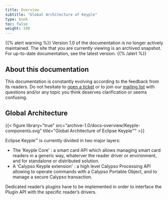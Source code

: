 ```yaml
---
title: Overview
subtitle: "Global Architecture of Keyple"
type: book
toc: false
weight: 100
---
```

{{% alert warning %}}
Version 1.0 of the documentation is no longer actively maintained. The site that you are currently viewing is an archived snapshot. For up-to-date documentation, see the latest version.
{{% /alert %}}

## About this documentation

This documentation is constantly evolving according to the feedback from its readers. Do not hesitate to [open a ticket](https://github.com/eclipse/keyple-website/issues) or to join our [mailing list](https://accounts.eclipse.org/mailing-list/keyple-dev) with questions and/or any topic you think deserves clarification or seems confusing.

## Global Architecture

{{< figure library="true" src="archive-1.0/docs-overview/Keyple-components.svg" title="Global Architecture of Eclipse Keyple™" >}}

Eclipse Keyple™ is currently divided in two major layers:
- The ‘Keyple Core' : a smart card API which allows managing smart card readers in a generic way, whaterver the reader driver or environment, and for standalone or distributed solution.
- A ‘Calypso Keyple extension' : a high level Calypso Processing API allowing to operate commands with a Calypso Portable Object, and to manage a secure Calypso transaction.

Dedicated reader’s plugins have to be implemented in order to interface the Plugin API with the specific reader’s drivers.
